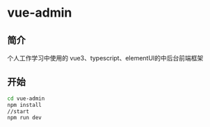 # vue-admin

## 简介
个人工作学习中使用的 vue3、typescript、elementUI的中后台前端框架

## 开始
```bash
cd vue-admin
npm install
//start
npm run dev
```
